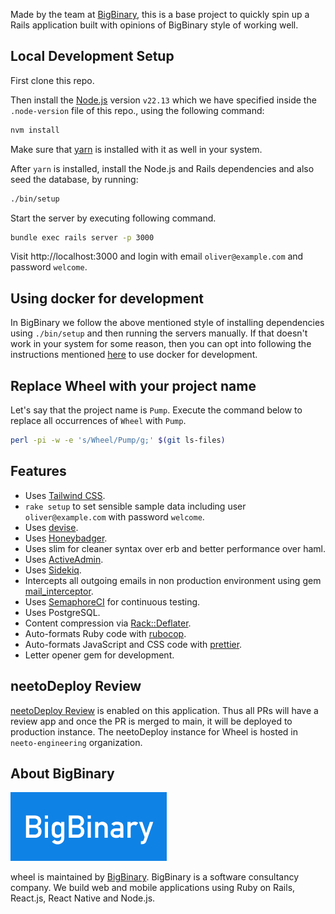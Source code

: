 Made by the team at [BigBinary](https://bigbinary.com), this is a base project
to quickly spin up a Rails application built with opinions of BigBinary style of
working well.

## Local Development Setup

First clone this repo.

Then install the [Node.js](https://nodejs.org) version `v22.13` which we have
specified inside the `.node-version` file of this repo., using the following
command:

```bash
nvm install
```

Make sure that [yarn](https://yarnpkg.com) is installed with it as well in your
system.

After `yarn` is installed, install the Node.js and Rails dependencies and also
seed the database, by running:

```bash
./bin/setup
```

Start the server by executing following command.

```bash
bundle exec rails server -p 3000
```

Visit http://localhost:3000 and login with email `oliver@example.com` and
password `welcome`.

## Using docker for development

In BigBinary we follow the above mentioned style of installing dependencies
using `./bin/setup` and then running the servers manually. If that doesn't work
in your system for some reason, then you can opt into following the instructions
mentioned
[here](https://github.com/bigbinary/wheel/blob/main/docs/using_docker.md) to use
docker for development.

## Replace Wheel with your project name

Let's say that the project name is `Pump`. Execute the command below to replace
all occurrences of `Wheel` with `Pump`.

```bash
perl -pi -w -e 's/Wheel/Pump/g;' $(git ls-files)
```

## Features

- Uses [Tailwind CSS](https://tailwindcss.com).
- `rake setup` to set sensible sample data including user `oliver@example.com`
  with password `welcome`.
- Uses [devise](https://github.com/plataformatec/devise).
- Uses [Honeybadger](https://www.honeybadger.io/).
- Uses slim for cleaner syntax over erb and better performance over haml.
- Uses [ActiveAdmin](http://activeadmin.info).
- Uses [Sidekiq](https://github.com/mperham/sidekiq).
- Intercepts all outgoing emails in non production environment using gem
  [mail_interceptor](https://github.com/bigbinary/mail_interceptor).
- Uses [SemaphoreCI](https://semaphoreci.com/) for continuous testing.
- Uses PostgreSQL.
- Content compression via
  [Rack::Deflater](https://github.com/rack/rack/blob/main/lib/rack/deflater.rb).
- Auto-formats Ruby code with [rubocop](https://github.com/bbatsov/rubocop).
- Auto-formats JavaScript and CSS code with
  [prettier](https://github.com/prettier/prettier).
- Letter opener gem for development.

## neetoDeploy Review

[neetoDeploy Review](https://www.neeto.com/neetodeploy) is enabled on this
application. Thus all PRs will have a review app and once the PR is merged to
main, it will be deployed to production instance. The neetoDeploy instance for
Wheel is hosted in `neeto-engineering` organization.

## About BigBinary

![BigBinary](https://raw.githubusercontent.com/bigbinary/bigbinary-assets/press-assets/PNG/logo-light-solid-small.png?raw=true)

wheel is maintained by [BigBinary](https://www.bigbinary.com). BigBinary is a
software consultancy company. We build web and mobile applications using Ruby on
Rails, React.js, React Native and Node.js.
